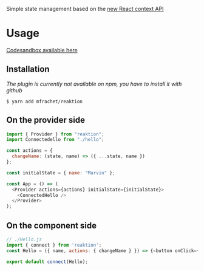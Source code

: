 Simple state management based on the [new React context API](https://reactjs.org/docs/context.html)

# Usage

[Codesandbox available here](https://codesandbox.io/s/5vp6kyr94)

## Installation

_The plugin is currently not available on npm, you have to install it with github_

```shell
$ yarn add mfrachet/reaktion
```

## On the provider side

```javascript
import { Provider } from "reaktion";
import Connectedello from "./hello";

const actions = {
  changeName: (state, name) => ({ ...state, name })
};

const initialState = { name: "Marvin" };

const App = () => (
  <Provider actions={actions} initialState={initialState}>
    <ConnectedHello />
  </Provider>
);
```

## On the component side

```javascript
// ./Hello.js
import { connect } from 'reaktion';
const Hello = ({ name, actions: { changeName } }) => {<button onClick={() => changeName("Thomas")}>Hello {name}</button>;

export default connect(Hello);
```
